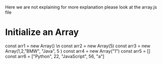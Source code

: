 Here we are not explaining for more explanation please look at the array.js file
# Initialize an Array

const arr1 = new Array() \n
const arr2 = new Array(5)
const arr3 = new Array(1,2,"BMW", "Java", 5 )
const arr4 = new Array("1")
const arr5 = []
const arr6 = ["Python", 22, "JavaScript", 56, "a"]

